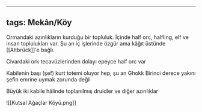 ---
  tags: Mekân/Köy
  ---
  
  Ormandaki azınlıkların kurduğu bir topluluk. İçinde half orc, halfling, elf ve insan toplulukları var. Şu an iç işlerinde özgür ama kâğıt üstünde [[Altbrück]]'e bağlı.
  
  Civardaki ork tecavüzlerinden dolayı epeyce half orc var
  
  Kabilenin başı (şef) kurt totemi oluyor hep, şu an Ghokk
  	Birinci derece yakını şefin emrine uymak zorunda değil
  	
  Büyük iki kabile hâlinde toplanılmış druidler ve diğer azınlıklar
  
  ![[Kutsal Ağaçlar Köyü.png]]